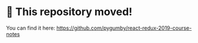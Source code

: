 # 🚨 This repository moved!

You can find it here: https://github.com/pygumby/react-redux-2019-course-notes
